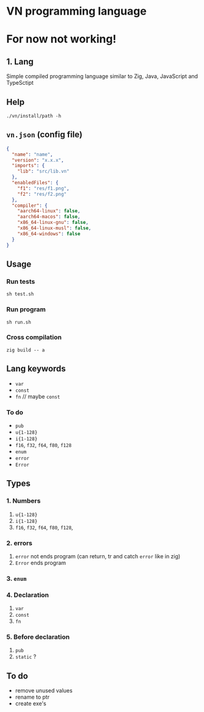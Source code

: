 # VN programming language

# For now not working!

## 1. Lang

Simple compiled programming language similar to Zig, Java, JavaScript and TypeSctipt

## Help

```shell
./vn/install/path -h
```

## `vn.json` (config file)

```json
{
  "name": "name",
  "version": "x.x.x",
  "imports": {
    "lib": "src/lib.vn"
  },
  "enabledFiles": {
    "f1": "res/f1.png",
    "f2": "res/f2.png"
  },
  "compiler": {
    "aarch64-linux": false,
    "aarch64-macos": false,
    "x86_64-linux-gnu": false,
    "x86_64-linux-musl": false,
    "x86_64-windows": false
  }
}
```

## Usage

### Run tests

```shell
sh test.sh
```

### Run program

```shell
sh run.sh
```

### Cross compilation

```shell
zig build -- a
```

## Lang keywords
- `var`
- `const`
- `fn` // maybe `const`

### To do
- `pub`
- `u{1-128}`
- `i{1-128}`
- `f16`, `f32`, `f64`, `f80`, `f128`
- `enum`
- `error`
- `Error`

## Types

### 1. Numbers
1. `u{1-128}`
2. `i{1-128}`
3. `f16`, `f32`, `f64`, `f80`, `f128`,

### 2. errors
1. `error` not ends program (can return, tr and catch `error` like in zig)
2. `Error` ends program

### 3. `enum`

### 4. Declaration
1. `var`
2. `const`
3. `fn`

### 5. Before declaration
1. `pub`
2. `static` ?


## To do

- remove unused values
- rename to ptr
- create exe's
